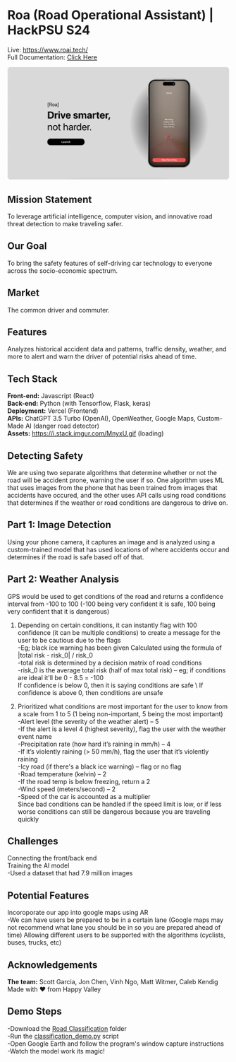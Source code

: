 # Roa (Road Operational Assistant) | HackPSU S24
Live: https://www.roai.tech/ \
Full Documentation: [Click Here](https://docs.google.com/document/d/1GKJtoUw5x7jsu0hhcjV1IlJCumnQOxCSvxdRN2hLgcY/edit?usp=sharing)

![cover](Promo.png)

## Mission Statement
To leverage artificial intelligence, computer vision, and innovative road threat detection to make traveling safer.


## Our Goal
To bring the safety features of self-driving car technology to everyone across the socio-economic spectrum.
## Market
The common driver and commuter.

## Features
Analyzes historical accident data and patterns, traffic density, weather, and more to alert and warn the driver of potential risks ahead of time.


## Tech Stack 
**Front-end:** Javascript (React)\
**Back-end:** Python (with Tensorflow, Flask, keras)\
**Deployment:** Vercel (Frontend)\
**APIs:** ChatGPT 3.5 Turbo (OpenAI), OpenWeather, Google Maps, Custom-Made AI (danger road detector)\
**Assets:** https://i.stack.imgur.com/MnyxU.gif (loading)

## Detecting Safety
We are using two separate algorithms that determine whether or not the road will be accident prone, warning the user if so.
One algorithm uses ML that uses images from the phone that has been trained from images that accidents have occured, and the other
uses API calls using road conditions that determines if the weather or road conditions are dangerous to drive on.

## Part 1: Image Detection
Using your phone camera, it captures an image and is analyzed using a custom-trained model that has used locations of where accidents occur and determines if the road is safe based off of that.

## Part 2: Weather Analysis
GPS would be used to get conditions of the road and returns a confidence interval from -100 to 100 
(-100 being very confident it is safe, 100 being very confident that it is dangerous) 
1. Depending on certain conditions, it can instantly flag with 100 confidence (it can be multiple conditions) to create a message for the user to be cautious due to the flags \
  -Eg; black ice warning has been given 
Calculated using the formula of |total risk - risk_0| / risk_0 \
  -total risk is determined by a decision matrix of road conditions \
  -risk_0 is the average total risk (half of max total risk) – eg; if conditions are ideal it'll be 0 - 8.5 = -100 \
If confidence is below 0, then it is saying conditions are safe \ 
If confidence is above 0, then conditions are unsafe 

2. Prioritized what conditions are most important for the user to know from a scale from 1 to 5 (1 being non-important, 5 being the most important) \
  -Alert level (the severity of the weather alert) – 5 \
    -If the alert is a level 4 (highest severity), flag the user with the weather event name \
  -Precipitation rate (how hard it’s raining in mm/h) – 4 \
  -If it’s violently raining (> 50 mm/h), flag the user that it’s violently raining \
  -Icy road (if there's a black ice warning) – flag or no flag \
  -Road temperature (kelvin) – 2 \
  -If the road temp is below freezing, return a 2 \
  -Wind speed (meters/second) – 2 \
  -Speed of the car is accounted as a multiplier \
Since bad conditions can be handled if the speed limit is low, or if less worse conditions can still be dangerous because you are traveling quickly

## Challenges
Connecting the front/back end \
Training the AI model \
 -Used a dataset that had 7.9 million images

## Potential Features
Incoroporate our app into google maps using AR \
  -We can have users be prepared to be in a certain lane (Google maps may not recommend what lane you should be in
so you are prepared ahead of time) 
Allowing different users to be supported with the algorithms (cyclists, buses, trucks, etc)

## Acknowledgements
**The team:** Scott Garcia, Jon Chen, Vinh Ngo, Matt Witmer, Caleb Kendig\
Made with ❤️ from Happy Valley

## Demo Steps
  -Download the [Road Classification]([url](https://github.com/thisisjonchen/S24HackPSU-Roa/tree/main/Road%20Classification)https://github.com/thisisjonchen/S24HackPSU-Roa/tree/main/Road%20Classification) folder\
  -Run the [classification_demo.py]([url](https://github.com/thisisjonchen/S24HackPSU-Roa/blob/main/Road%20Classification/classification_demo.py)https://github.com/thisisjonchen/S24HackPSU-Roa/blob/main/Road%20Classification/classification_demo.py) script\
  -Open Google Earth and follow the program's window capture instructions\
  -Watch the model work its magic!

